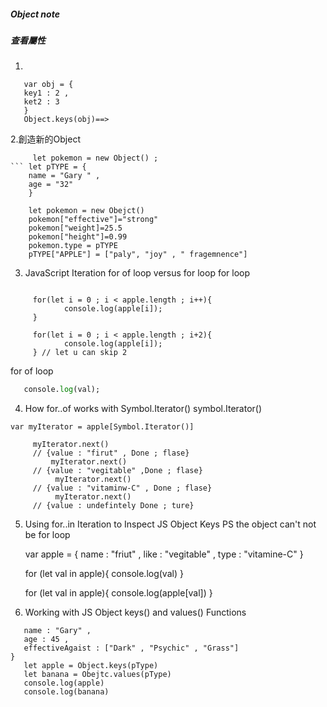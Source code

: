 
##### Object note 


##### 查看屬性
1.   
```Object.keys(obj) 
   var obj = {
   key1 : 2 , 
   ket2 : 3  
   }
   Object.keys(obj)==> 
```
2.創造新的Object

``` 
     let pokemon = new Object() ; 
``` let pTYPE = {
    name = "Gary " , 
    age = "32"
    }
    
    let pokemon = new Obejct() 
    pokemon["effective"]="strong"
    pokemon["weight]=25.5
    pokemon["height"]=0.99
    pokemon.type = pTYPE 
    pTYPE["APPLE"] = ["paly", "joy" , " fragemnence"]
````

3. JavaScript Iteration for of loop versus for loop
for loop
```  let apple= ["friut" , "vegitable" , "vitamine-C"]
      
     for(let i = 0 ; i < apple.length ; i++){
            console.log(apple[i]);
     }
     
     for(let i = 0 ; i < apple.length ; i+2){
            console.log(apple[i]);
     } // let u can skip 2 
 ````
for of loop 

```for (let val of apple)
   console.log(val); 
````  
4. How for..of works with Symbol.Iterator() 
symbol.Iterator()
``` let apple= ["friut" , "vegitable" , "vitamine-C"] 
var myIterator = apple[Symbol.Iterator()]
     
     myIterator.next() 
     // {value : "firut" , Done ; flase}
         myIterator.next() 
     // {value : "vegitable" ,Done ; flase}
          myIterator.next() 
     // {value : "vitaminw-C" , Done ; flase}
          myIterator.next() 
     // {value : undefintely Done ; ture}
 ```
 5. Using for..in Iteration to Inspect JS Object Keys 
 PS the object can't not be for loop 
 
 	var apple = {
		name : "friut" , 
		like : "vegitable" ,
		type :  "vitamine-C"  }

	for (let val in apple){
		console.log(val) 
      }

	for (let val in apple){
		console.log(apple[val])
	 }
 6. Working with JS Object keys() and values() Functions 
 
```let pType = { 
   name : "Gary" ,
   age : 45 , 
   effectiveAgaist : ["Dark" , "Psychic" , "Grass"] 
}
   let apple = Object.keys(pType) 
   let banana = Obejtc.values(pType)
   console.log(apple)
   console.log(banana)
````


    
